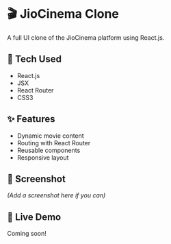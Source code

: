# 🎬 JioCinema Clone

A full UI clone of the JioCinema platform using React.js.

## 🔧 Tech Used
- React.js
- JSX
- React Router
- CSS3 

## ✨ Features
- Dynamic movie content  
- Routing with React Router
- Reusable components
- Responsive layout 

## 📸 Screenshot
*(Add a screenshot here if you can)*

## 📍 Live Demo
Coming soon!
